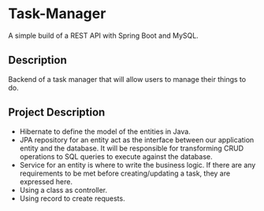 # Task-Manager
A simple build of a REST API with Spring Boot and MySQL.

## Description

Backend of a task manager that will allow users to manage their things to do. 

## Project Description

-  Hibernate to define the model of the entities in Java.
-  JPA repository for an entity act as the interface between our application entity and the database. It will be responsible for transforming CRUD operations to SQL queries to execute against the database.
-  Service for an entity is where to write the business logic. If there are any requirements to be met before creating/updating a task, they are expressed here.
-  Using a class as controller.
-  Using record to create requests.


